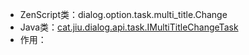 * ZenScript类：dialog.option.task.multi_title.Change
* Java类：[cat.jiu.dialog.api.task.IMultiTitleChangeTask]()
* 作用：